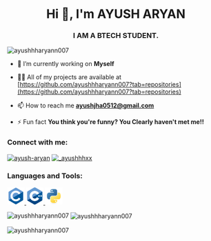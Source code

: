 <h1 align="center">Hi 👋, I'm AYUSH ARYAN</h1>
<h3 align="center">I AM A BTECH STUDENT.</h3>

<p align="left"> <img src="https://komarev.com/ghpvc/?username=ayushhharyann007&label=Profile%20views&color=0e75b6&style=flat" alt="ayushhharyann007" /> </p>

- 🔭 I’m currently working on **Myself**

- 👨‍💻 All of my projects are available at [https://github.com/ayushhharyann007?tab=repositories](https://github.com/ayushhharyann007?tab=repositories)

- 📫 How to reach me **ayushjha0512@gmail.com**

- ⚡ Fun fact **You think you're funny? You Clearly haven't met me!!**

<h3 align="left">Connect with me:</h3>
<p align="left">
<a href="https://linkedin.com/in/ayush-aryan" target="blank"><img align="center" src="https://raw.githubusercontent.com/rahuldkjain/github-profile-readme-generator/master/src/images/icons/Social/linked-in-alt.svg" alt="ayush-aryan" height="30" width="40" /></a>
<a href="https://instagram.com/_ayushhhxx" target="blank"><img align="center" src="https://raw.githubusercontent.com/rahuldkjain/github-profile-readme-generator/master/src/images/icons/Social/instagram.svg" alt="_ayushhhxx" height="30" width="40" /></a>
</p>

<h3 align="left">Languages and Tools:</h3>
<p align="left"> <a href="https://www.cprogramming.com/" target="_blank" rel="noreferrer"> <img src="https://raw.githubusercontent.com/devicons/devicon/master/icons/c/c-original.svg" alt="c" width="40" height="40"/> </a> <a href="https://www.w3schools.com/cpp/" target="_blank" rel="noreferrer"> <img src="https://raw.githubusercontent.com/devicons/devicon/master/icons/cplusplus/cplusplus-original.svg" alt="cplusplus" width="40" height="40"/> </a> <a href="https://www.python.org" target="_blank" rel="noreferrer"> <img src="https://raw.githubusercontent.com/devicons/devicon/master/icons/python/python-original.svg" alt="python" width="40" height="40"/> </a> </p>

<p><img align="left" src="https://github-readme-stats.vercel.app/api/top-langs?username=ayushhharyann007&show_icons=true&locale=en&layout=compact" alt="ayushhharyann007" /></p>

<p>&nbsp;<img align="center" src="https://github-readme-stats.vercel.app/api?username=ayushhharyann007&show_icons=true&locale=en" alt="ayushhharyann007" /></p>

<p><img align="center" src="https://github-readme-streak-stats.herokuapp.com/?user=ayushhharyann007&" alt="ayushhharyann007" /></p>
